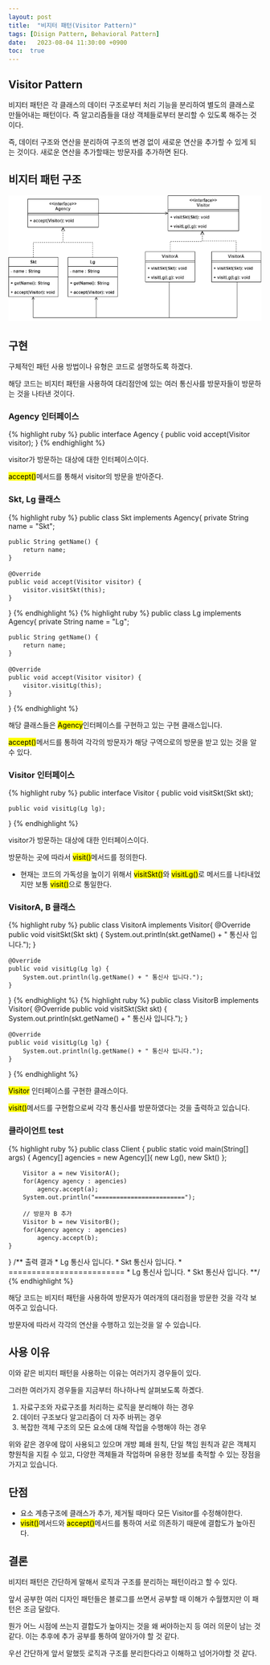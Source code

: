 ```yaml
---
layout: post
title:  "비지터 패턴(Visitor Pattern)"
tags: [Disign Pattern, Behavioral Pattern]
date:   2023-08-04 11:30:00 +0900
toc:  true
---
```


## Visitor Pattern

비지터 패턴은 각 클래스의 데이터 구조로부터 처리 기능을 분리하여 별도의 클래스로 만들어내는 패턴이다. 즉 알고리즘들을 대상 객체들로부터 분리할 수 있도록 해주는 것이다.

즉, 데이터 구조와 연산을 분리하여 구조의 변경 없이 새로운 연산을 추가할 수 있게 되는 것이다. 새로운 연산을 추가할때는 방문자를 추가하면 된다.

## 비지터 패턴 구조

![Class Diagram](https://github.com/seeungmin/seeungmin.github.io/blob/main/DesignPatternDiagram/%EB%B9%84%EC%A7%80%ED%84%B0%20%ED%8C%A8%ED%84%B4.png?raw=true "Visitor Pattern Class Diagram")



## 구현
구체적인 패턴 사용 방법이나 유형은 코드로 설명하도록 하겠다.

해당 코드는 비지터 패턴을 사용하여 대리점안에 있는 여러 통신사를 방문자들이 방문하는 것을 나타낸 것이다.


### Agency 인터페이스

{% highlight ruby %}
public interface Agency {
    public void accept(Visitor visitor);
}
{% endhighlight %}

visitor가 방문하는 대상에 대한 인터페이스이다.

<mark>accept()</mark>메서드를 통해서 visitor의 방문을 받아준다.


### Skt, Lg 클래스
{% highlight ruby %}
public class Skt implements Agency{
    private String name = "Skt";

    public String getName() {
        return name;
    }

    @Override
    public void accept(Visitor visitor) {
        visitor.visitSkt(this);
    }
}
{% endhighlight %}
{% highlight ruby %}
public class Lg implements Agency{
    private String name = "Lg";

    public String getName() {
        return name;
    }

    @Override
    public void accept(Visitor visitor) {
        visitor.visitLg(this);
    }
}
{% endhighlight %}

해당 클래스들은 <mark>Agency</mark>인터페이스를 구현하고 있는 구현 클래스입니다.

<mark>accept()</mark>메서드를 통하여 각각의 방문자가 해당 구역으로의 방문을 받고 있는 것을 알 수 있다.

### Visitor 인터페이스

{% highlight ruby %}
public interface Visitor {
    public void visitSkt(Skt skt);

    public void visitLg(Lg lg);
}
{% endhighlight %}

visitor가 방문하는 대상에 대한 인터페이스이다.

방문하는 곳에 따라서 <mark>visit()</mark>메서드를 정의한다.
- 현재는 코드의 가독성을 높이기 위해서 <mark>visitSkt()</mark>와 <mark>visitLg()</mark>로 메서드를 나타내었지만 보통 <mark>visit()</mark>으로 통일한다.


### VisitorA, B 클래스
{% highlight ruby %}
public class VisitorA implements Visitor{
    @Override
    public void visitSkt(Skt skt) {
        System.out.println(skt.getName() + " 통신사 입니다.");
    }

    @Override
    public void visitLg(Lg lg) {
        System.out.println(lg.getName() + " 통신사 입니다.");
    }
}
{% endhighlight %}
{% highlight ruby %}
public class VisitorB implements Visitor{
    @Override
    public void visitSkt(Skt skt) {
        System.out.println(skt.getName() + " 통신사 입니다.");
    }

    @Override
    public void visitLg(Lg lg) {
        System.out.println(lg.getName() + " 통신사 입니다.");
    }
}
{% endhighlight %}

<mark>Visitor</mark> 인터페이스를 구현한 클래스이다.

<mark>visit()</mark>메서드를 구현함으로써 각각 통신사를 방문하였다는 것을 출력하고 있습니다.

### 클라이언트 test
{% highlight ruby %}
public class Client {
    public static void main(String[] args) {
        Agency[] agencies = new Agency[]{
                new Lg(), new Skt()
        };

        Visitor a = new VisitorA();
        for(Agency agency : agencies)
            agency.accept(a);
        System.out.println("=========================");
        
        // 방문자 B 추가
        Visitor b = new VisitorB();
        for(Agency agency : agencies)
            agency.accept(b);
    }
}
    /** 출력 결과
        * Lg 통신사 입니다.
        * Skt 통신사 입니다.
        * =========================
        * Lg 통신사 입니다.
        * Skt 통신사 입니다.
        **/
{% endhighlight %}

해당 코드는 비지터 패턴을 사용하여 방문자가 여러개의 대리점을 방문한 것을 각각 보여주고 있습니다.

방문자에 따라서 각각의 연산을 수행하고 있는것을 알 수 있습니다.


## 사용 이유

이와 같은 비지터 패턴을 사용하는 이유는 여러가지 경우들이 있다.

그러한 여러가지 경우들을 지금부터 하나하나씩 살펴보도록 하곘다.

1. 자료구조와 자료구조를 처리하는 로직을 분리해야 하는 경우
2. 데이터 구조보다 알고리즘이 더 자주 바뀌는 경우
3. 복잡한 객체 구조의 모든 요소에 대해 작업을 수행해야 하는 경우 

위와 같은 경우에 많이 사용되고 있으며 개방 폐쇄 원칙, 단일 책임 원칙과 같은 객체지향원칙을 지킬 수 있고, 다양한 객체들과 작업하며 유용한 정보를 축적할 수 있는 장점을 가지고 있습니다.


## 단점
- 요소 계층구조에 클래스가 추가, 제거될 때마다 모든 Visitor를 수정해야한다.
- <mark>visit()</mark>메서드와 <mark>accept()</mark>메서드를 통하여 서로 의존하기 때문에 결합도가 높아진다.

## 결론

비지터 패턴은 간단하게 말해서 로직과 구조를 분리하는 패턴이라고 할 수 있다.

앞서 공부한 여러 디자인 패턴들은 블로그를 쓰면서 공부할 때 이해가 수월했지만 이 패턴은 조금 달랐다.

뭔가 어느 시점에 쓰는지 결합도가 높아지는 것을 왜 써야하는지 등 여러 의문이 남는 것 같다. 이는 추후에 추가 공부를 통하여 알아가야 할 것 같다.

우선 간단하게 앞서 말했듯 로직과 구조를 분리한다라고 이해하고 넘어가야할 것 같다.